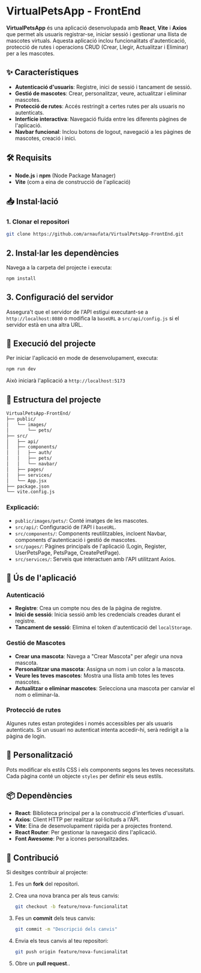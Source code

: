 # VirtualPetsApp - FrontEnd

**VirtualPetsApp** és una aplicació desenvolupada amb **React**, **Vite** i **Axios** que permet als usuaris registrar-se, iniciar sessió i gestionar una llista de mascotes virtuals. Aquesta aplicació inclou funcionalitats d'autenticació, protecció de rutes i operacions CRUD (Crear, Llegir, Actualitzar i Eliminar) per a les mascotes.

## ✨ Característiques
- **Autenticació d'usuaris**: Registre, inici de sessió i tancament de sessió.
- **Gestió de mascotes**: Crear, personalitzar, veure, actualitzar i eliminar mascotes.
- **Protecció de rutes**: Accés restringit a certes rutes per als usuaris no autenticats.
- **Interfície interactiva**: Navegació fluïda entre les diferents pàgines de l'aplicació.
- **Navbar funcional**: Inclou botons de logout, navegació a les pàgines de mascotes, creació i inici.

## 🛠️ Requisits
- **Node.js** i **npm** (Node Package Manager)
- **Vite** (com a eina de construcció de l'aplicació)

## 📥 Instal·lació

### 1. Clonar el repositori
```bash
git clone https://github.com/arnaufata/VirtualPetsApp-FrontEnd.git
```

## 2. Instal·lar les dependències

Navega a la carpeta del projecte i executa:

```bash
npm install
```

## 3. Configuració del servidor

Assegura't que el servidor de l'API estigui executant-se a `http://localhost:8080` o modifica la `baseURL` a `src/api/config.js` si el servidor està en una altra URL.

## 🚀 Execució del projecte

Per iniciar l'aplicació en mode de desenvolupament, executa:

```bash
npm run dev
```

Això iniciarà l'aplicació a `http://localhost:5173`

## 📂 Estructura del projecte

```bash
VirtualPetsApp-FrontEnd/
├── public/
│   └── images/
│       └── pets/
├── src/
│   ├── api/
│   ├── components/
│   │   ├── auth/
│   │   ├── pets/
│   │   └── navbar/
│   ├── pages/
│   ├── services/
│   └── App.jsx
├── package.json
└── vite.config.js
```

### Explicació:
- `public/images/pets/`: Conté imatges de les mascotes.
- `src/api/`: Configuració de l'API i `baseURL`.
- `src/components/`: Components reutilitzables, incloent Navbar, components d'autenticació i gestió de mascotes.
- `src/pages/`: Pàgines principals de l'aplicació (Login, Register, UserPetsPage, PetsPage, CreatePetPage).
- `src/services/`: Serveis que interactuen amb l'API utilitzant Axios.

## 🐾 Ús de l'aplicació

### **Autenticació**
- **Registre**: Crea un compte nou des de la pàgina de registre.
- **Inici de sessió**: Inicia sessió amb les credencials creades durant el registre.
- **Tancament de sessió**: Elimina el token d'autenticació del `localStorage`.

### **Gestió de Mascotes**
- **Crear una mascota**: Navega a "Crear Mascota" per afegir una nova mascota.
- **Personalitzar una mascota**: Assigna un nom i un color a la mascota.
- **Veure les teves mascotes**: Mostra una llista amb totes les teves mascotes.
- **Actualitzar o eliminar mascotes**: Selecciona una mascota per canviar el nom o eliminar-la.

### **Protecció de rutes**
Algunes rutes estan protegides i només accessibles per als usuaris autenticats. Si un usuari no autenticat intenta accedir-hi, serà redirigit a la pàgina de login.

## 🎨 Personalització

Pots modificar els estils CSS i els components segons les teves necessitats. Cada pàgina conté un objecte `styles` per definir els seus estils.

## 📦 Dependències

- **React**: Biblioteca principal per a la construcció d'interfícies d'usuari.
- **Axios**: Client HTTP per realitzar sol·licituds a l'API.
- **Vite**: Eina de desenvolupament ràpida per a projectes frontend.
- **React Router**: Per gestionar la navegació dins l'aplicació.
- **Font Awesome**: Per a icones personalitzades.

## 🤝 Contribució

Si desitges contribuir al projecte:
1. Fes un **fork** del repositori.
2. Crea una nova branca per als teus canvis:

   ```bash
   git checkout -b feature/nova-funcionalitat
   ```

3. Fes un **commit** dels teus canvis:

   ```bash
   git commit -m "Descripció dels canvis"
   ```

4. Envia els teus canvis al teu repositori:

   ```bash
   git push origin feature/nova-funcionalitat
   ```

5. Obre un **pull request**..
